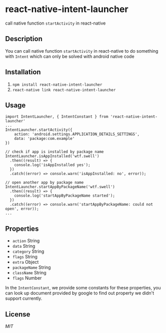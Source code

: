 # react-native-intent-launcher
call native function `startActivity` in react-native

## Description
You can call native function `startActivity` in react-native to do something with `Intent` which can only be solved with android native code

## Installation

1. `npm install react-native-intent-launcher` 
2. `react-native link react-native-intent-launcher`

## Usage
```
import IntentLauncher, { IntentConstant } from 'react-native-intent-launcher'
...
IntentLauncher.startActivity({
	action: 'android.settings.APPLICATION_DETAILS_SETTINGS',
	data: 'package:com.example'
})

// check if app is installed by package name
IntentLauncher.isAppInstalled('wtf.swell')
  .then((result) => {
    console.log('isAppInstalled yes');
  })
  .catch((error) => console.warn('isAppInstalled: no', error));

// open another app by package name
IntentLauncher.startAppByPackageName('wtf.swell')
  .then((result) => {
    console.log('startAppByPackageName started');
  })
  .catch((error) => console.warn('startAppByPackageName: could not open', error));
...
```

## Properties
* `action` String
* `data` String
* `category` String
* `flags` String
* `extra` Object
* `packageName` String
* `className` String
* `flags` Number

In the `IntentConstant`, we provide some constants for these properties, you can look up document provided by google to find out property we didn't support currently.

## License
*MIT*


